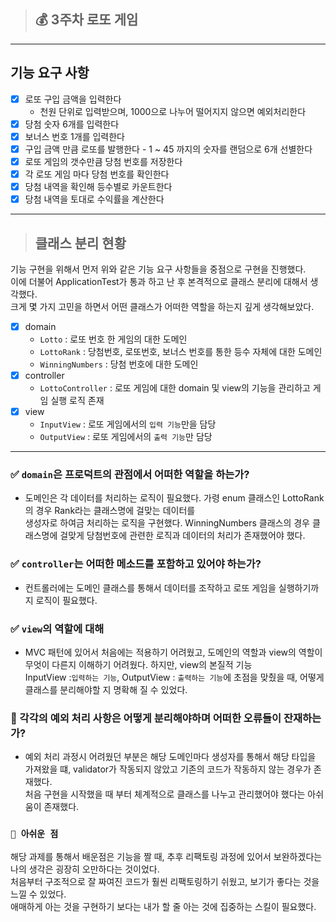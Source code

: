 > ## 💰 3주차 로또 게임

---
## 기능 요구 사항
-[x] 로또 구입 금액을 입력한다
  - 천원 단위로 입력받으며, 1000으로 나누어 떨어지지 않으면 예외처리한다
-[x] 당첨 숫자 6개를 입력한다
-[x] 보너스 번호 1개를 입력한다
-[x] 구입 금액 만큼 로또를 발행한다
      - 1 ~ 45 까지의 숫자를 랜덤으로 6개 선별한다
-[x] 로또 게임의 갯수만큼 당첨 번호를 저장한다
-[x] 각 로또 게임 마다 당첨 번호를 확인한다
-[x] 당첨 내역을 확인해 등수별로 카운트한다
-[x] 당첨 내역을 토대로 수익률을 계산한다

---
> ## 클래스 분리 현황

기능 구현을 위해서 먼저 위와 같은 기능 요구 사항들을 중점으로 구현을 진행했다.  
이에 더불어 ApplicationTest가 통과 하고 난 후 본격적으로 클래스 분리에 대해서 생각했다.  
크게 몇 가지 고민을 하면서 어떤 클래스가 어떠한 역할을 하는지 깊게 생각해보았다.

-[x] domain
  - `Lotto` : 로또 번호 한 게임의 대한 도메인
  - `LottoRank` : 당첨번호, 로또번호, 보너스 번호를 통한 등수 자체에 대한 도메인 
  - `WinningNumbers` : 당첨 번호에 대한 도메인
-[x] controller
  - `LottoController` : 로또 게임에 대한 domain 및 view의 기능을 관리하고 게임 실행 로직 존재 
-[x] view 
  - `InputView` : 로또 게임에서의 `입력 기능`만을 담당
  - `OutputView` : 로또 게임에서의 `출력 기능`만 담당


---

 ### ✅ `domain`은 프로덕트의 관점에서 어떠한 역할을 하는가? 
-  도메인은 각 데이터를 처리하는 로직이 필요했다. 가령 enum 클래스인 LottoRank의 경우 Rank라는 클래스명에 걸맞는 데이터를  
생성자로 하여금 처리하는 로직을 구현했다. WinningNumbers 클래스의 경우 클래스명에 걸맞게 당첨번호에 관련한 로직과 데이터의 처리가 존재했어야 했다.
 ### ✅ `controller`는 어떠한 메소드를 포함하고 있어야 하는가?
- 컨트롤러에는 도메인 클래스를 통해서 데이터를 조작하고 로또 게임을 실행하기까지 로직이 필요했다.
 ### ✅ `view`의 역할에 대해
- MVC 패턴에 있어서 처음에는 적용하기 어려웠고, 도메인의 역할과 view의 역할이 무엇이 다른지 이해하기 어려웠다. 하지만, view의 본질적 기능  
 InputView :`입력하는 기능`, OutputView : `출력하는 기능`에 초점을 맞췄을 때, 어떻게 클래스를 분리해야할 지 명확해 질 수 있었다.

 ### 🤔 각각의 예외 처리 사항은 어떻게 분리해야하며 어떠한 오류들이 잔재하는가?
- 예외 처리 과정시 어려웠던 부분은 해당 도메인마다 생성자를 통해서 해당 타입을 가져왔을 떄, validator가 작동되지 않았고 기존의 코드가 작동하지 않는 경우가 존재했다.  
처음 구현을 시작했을 때 부터 체계적으로 클래스를 나누고 관리했어야 했다는 아쉬움이 존재했다.


  
### `📌 아쉬운 점`
  해당 과제를 통해서 배운점은 기능을 짤 때, 추후 리팩토링 과정에 있어서 보완하겠다는 나의 생각은 굉장히 오만하다는 것이었다.  
처음부터 구조적으로 잘 짜여진 코드가 훨씬 리팩토링하기 쉬웠고, 보기가 좋다는 것을 느낄 수 있었다.   
  애매하게 아는 것을 구현하기 보다는 내가 할 줄 아는 것에 집중하는 스킬이 필요했다.


